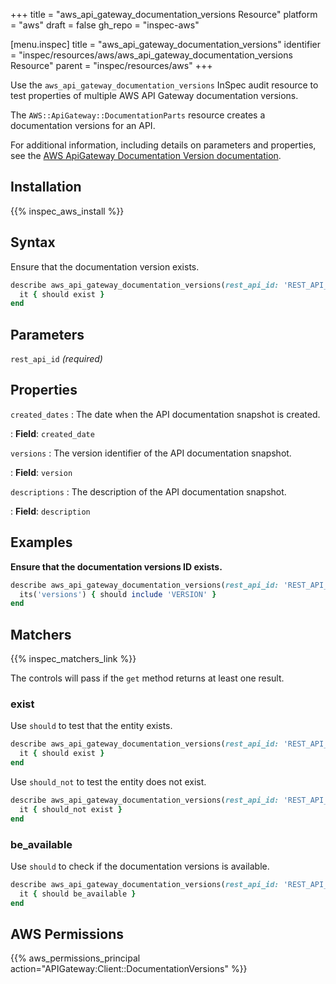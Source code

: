 +++
title = "aws_api_gateway_documentation_versions Resource"
platform = "aws"
draft = false
gh_repo = "inspec-aws"

[menu.inspec]
title = "aws_api_gateway_documentation_versions"
identifier = "inspec/resources/aws/aws_api_gateway_documentation_versions Resource"
parent = "inspec/resources/aws"
+++

Use the `aws_api_gateway_documentation_versions` InSpec audit resource to test properties of multiple AWS API Gateway documentation versions.

The `AWS::ApiGateway::DocumentationParts` resource creates a documentation versions for an API.

For additional information, including details on parameters and properties, see the [AWS ApiGateway Documentation Version documentation](https://docs.aws.amazon.com/AWSCloudFormation/latest/UserGuide/aws-resource-apigateway-documentationversion.html).

## Installation

{{% inspec_aws_install %}}

## Syntax

Ensure that the documentation version exists.

```ruby
describe aws_api_gateway_documentation_versions(rest_api_id: 'REST_API_ID') do
  it { should exist }
end
```

## Parameters

`rest_api_id` _(required)_

## Properties

`created_dates`
: The date when the API documentation snapshot is created.

: **Field**: `created_date`

`versions`
: The version identifier of the API documentation snapshot.

: **Field**: `version`

`descriptions`
: The description of the API documentation snapshot.

: **Field**: `description`

## Examples

**Ensure that the documentation versions ID exists.**

```ruby
describe aws_api_gateway_documentation_versions(rest_api_id: 'REST_API_ID') do
  its('versions') { should include 'VERSION' }
end
```

## Matchers

{{% inspec_matchers_link %}}

The controls will pass if the `get` method returns at least one result.

### exist

Use `should` to test that the entity exists.

```ruby
describe aws_api_gateway_documentation_versions(rest_api_id: 'REST_API_ID') do
  it { should exist }
end
```

Use `should_not` to test the entity does not exist.

```ruby
describe aws_api_gateway_documentation_versions(rest_api_id: 'REST_API_ID') do
  it { should_not exist }
end
```

### be_available

Use `should` to check if the documentation versions is available.

```ruby
describe aws_api_gateway_documentation_versions(rest_api_id: 'REST_API_ID') do
  it { should be_available }
end
```

## AWS Permissions

{{% aws_permissions_principal action="APIGateway:Client::DocumentationVersions" %}}
